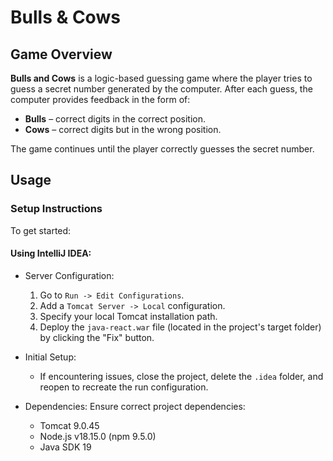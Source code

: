 # Bulls & Cows

## Game Overview

**Bulls and Cows** is a logic-based guessing game where the player tries to guess a secret number generated by the computer. After each guess, the computer provides feedback in the form of:

- **Bulls** – correct digits in the correct position.
- **Cows** – correct digits but in the wrong position.

The game continues until the player correctly guesses the secret number.

## Usage

### Setup Instructions

To get started:

#### Using IntelliJ IDEA:

- Server Configuration:
  1. Go to `Run -> Edit Configurations`.
  2. Add a `Tomcat Server -> Local` configuration.
  3. Specify your local Tomcat installation path.
  4. Deploy the `java-react.war` file (located in the project's target folder) by clicking the "Fix" button.

- Initial Setup:
  - If encountering issues, close the project, delete the `.idea` folder, and reopen to recreate the run configuration.

- Dependencies:
  Ensure correct project dependencies:
  - Tomcat 9.0.45
  - Node.js v18.15.0 (npm 9.5.0)
  - Java SDK 19
